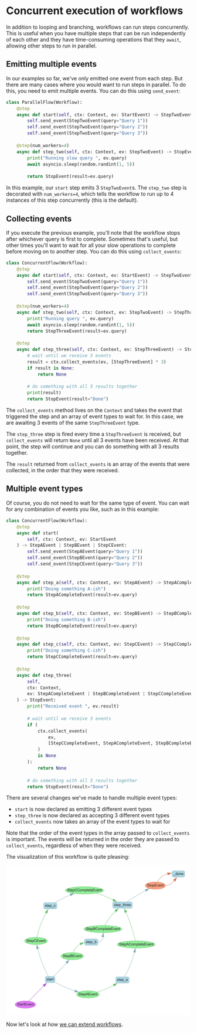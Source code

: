 # Concurrent execution of workflows

In addition to looping and branching, workflows can run steps concurrently. This is useful when you have multiple steps that can be run independently of each other and they have time-consuming operations that they `await`, allowing other steps to run in parallel.

## Emitting multiple events

In our examples so far, we've only emitted one event from each step. But there are many cases where you would want to run steps in parallel. To do this, you need to emit multiple events. You can do this using `send_event`:

```python
class ParallelFlow(Workflow):
    @step
    async def start(self, ctx: Context, ev: StartEvent) -> StepTwoEvent:
        self.send_event(StepTwoEvent(query="Query 1"))
        self.send_event(StepTwoEvent(query="Query 2"))
        self.send_event(StepTwoEvent(query="Query 3"))

    @step(num_workers=4)
    async def step_two(self, ctx: Context, ev: StepTwoEvent) -> StopEvent:
        print("Running slow query ", ev.query)
        await asyncio.sleep(random.randint(1, 5))

        return StopEvent(result=ev.query)
```

In this example, our `start` step emits 3 `StepTwoEvent`s. The `step_two` step is decorated with `num_workers=4`, which tells the workflow to run up to 4 instances of this step concurrently (this is the default).

## Collecting events

If you execute the previous example, you'll note that the workflow stops after whichever query is first to complete. Sometimes that's useful, but other times you'll want to wait for all your slow operations to complete before moving on to another step. You can do this using `collect_events`:

```python
class ConcurrentFlow(Workflow):
    @step
    async def start(self, ctx: Context, ev: StartEvent) -> StepTwoEvent:
        self.send_event(StepTwoEvent(query="Query 1"))
        self.send_event(StepTwoEvent(query="Query 2"))
        self.send_event(StepTwoEvent(query="Query 3"))

    @step(num_workers=4)
    async def step_two(self, ctx: Context, ev: StepTwoEvent) -> StepThreeEvent:
        print("Running query ", ev.query)
        await asyncio.sleep(random.randint(1, 5))
        return StepThreeEvent(result=ev.query)

    @step
    async def step_three(self, ctx: Context, ev: StepThreeEvent) -> StopEvent:
        # wait until we receive 3 events
        result = ctx.collect_events(ev, [StepThreeEvent] * 3)
        if result is None:
            return None

        # do something with all 3 results together
        print(result)
        return StopEvent(result="Done")
```

The `collect_events` method lives on the `Context` and takes the event that triggered the step and an array of event types to wait for. In this case, we are awaiting 3 events of the same `StepThreeEvent` type.

The `step_three` step is fired every time a `StepThreeEvent` is received, but `collect_events` will return `None` until all 3 events have been received. At that point, the step will continue and you can do something with all 3 results together.

The `result` returned from `collect_events` is an array of the events that were collected, in the order that they were received.

## Multiple event types

Of course, you do not need to wait for the same type of event. You can wait for any combination of events you like, such as in this example:

```python
class ConcurrentFlow(Workflow):
    @step
    async def start(
        self, ctx: Context, ev: StartEvent
    ) -> StepAEvent | StepBEvent | StepCEvent:
        self.send_event(StepAEvent(query="Query 1"))
        self.send_event(StepBEvent(query="Query 2"))
        self.send_event(StepCEvent(query="Query 3"))

    @step
    async def step_a(self, ctx: Context, ev: StepAEvent) -> StepACompleteEvent:
        print("Doing something A-ish")
        return StepACompleteEvent(result=ev.query)

    @step
    async def step_b(self, ctx: Context, ev: StepBEvent) -> StepBCompleteEvent:
        print("Doing something B-ish")
        return StepBCompleteEvent(result=ev.query)

    @step
    async def step_c(self, ctx: Context, ev: StepCEvent) -> StepCCompleteEvent:
        print("Doing something C-ish")
        return StepCCompleteEvent(result=ev.query)

    @step
    async def step_three(
        self,
        ctx: Context,
        ev: StepACompleteEvent | StepBCompleteEvent | StepCCompleteEvent,
    ) -> StopEvent:
        print("Received event ", ev.result)

        # wait until we receive 3 events
        if (
            ctx.collect_events(
                ev,
                [StepCCompleteEvent, StepACompleteEvent, StepBCompleteEvent],
            )
            is None
        ):
            return None

        # do something with all 3 results together
        return StopEvent(result="Done")
```

There are several changes we've made to handle multiple event types:
* `start` is now declared as emitting 3 different event types
* `step_three` is now declared as accepting 3 different event types
* `collect_events` now takes an array of the event types to wait for

Note that the order of the event types in the array passed to `collect_events` is important. The events will be returned in the order they are passed to `collect_events`, regardless of when they were received.

The visualization of this workflow is quite pleasing:

![A concurrent workflow](./different_events.png)

Now let's look at how [we can extend workflows](extending.md).
